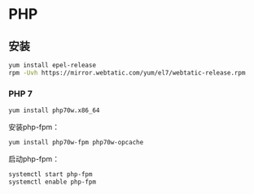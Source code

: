 # PHP

## 安装
```bash
yum install epel-release
rpm -Uvh https://mirror.webtatic.com/yum/el7/webtatic-release.rpm
```
### PHP 7

```bash
yum install php70w.x86_64
```

安装php-fpm：

```bash
yum install php70w-fpm php70w-opcache
```

启动php-fpm：

```bash
systemctl start php-fpm
systemctl enable php-fpm
```